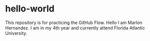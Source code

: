 # hello-world
This repository is for practicing the GitHub Flow.
Hello I am Marlon Hernandez. I am in my 4th year and currently attend Florida Atlantic University.
